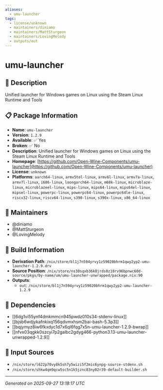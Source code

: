 ```yaml
---
aliases:
  - umu-launcher
tags:
  - license/unknown
  - maintainers/diniamo
  - maintainers/MattSturgeon
  - maintainers/LovingMelody
  - outputs/out
---
```


# umu-launcher

## 📝 Description

Unified launcher for Windows games on Linux using the Steam Linux Runtime and Tools

## 📋 Package Information

- **Name**: `umu-launcher`
- **Version**: `1.2.9`
- **Available**: ✅ Yes
- **Broken**: ✅ No
- **Description**: Unified launcher for Windows games on Linux using the Steam Linux Runtime and Tools
- **Homepage**: [https://github.com/Open-Wine-Components/umu-launcher](https://github.com/Open-Wine-Components/umu-launcher)
- **License**: `unknown`
- **Platforms**: `aarch64-linux`, `armv5tel-linux`, `armv6l-linux`, `armv7a-linux`, `armv7l-linux`, `i686-linux`, `loongarch64-linux`, `m68k-linux`, `microblaze-linux`, `microblazeel-linux`, `mips-linux`, `mips64-linux`, `mips64el-linux`, `mipsel-linux`, `powerpc-linux`, `powerpc64-linux`, `powerpc64le-linux`, `riscv32-linux`, `riscv64-linux`, `s390-linux`, `s390x-linux`, `x86_64-linux`
## 👥 Maintainers

- @diniamo
- @MattSturgeon
- @LovingMelody


## 🔧 Build Information

- **Derivation Path**: `/nix/store/bl1j7n594yrvy1z59020bhrm1qwy2yp2-umu-launcher-1.2.9.drv`
- **Source Position**: `/nix/store/ns30sqxb36k8jrds8z18rv96bpnwc60d-source/pkgs/by-name/um/umu-launcher-unwrapped/package.nix:90`
- **Outputs**:
  - `out`:  `/nix/store/bl1j7n594yrvy1z59020bhrm1qwy2yp2-umu-launcher-1.2.9`

## 🔗 Dependencies

- [[6dg1vi55ynf4dmkmmcn945pwdz010s34-stdenv-linux]]
- [[bjsb6wdjykafnkixq156qdvmxhsm2bai-bash-5.3p3]]
- [[bqjymyz8iw6fkxdyc1d7x6ql6fqg7x5n-umu-launcher-1.2.9-bwrap]]
- [[nfvx03qgkk0szcyi7p2galbc2gdyg466-python3.13-umu-launcher-unwrapped-1.2.9]]

## 📁 Input Sources

- `/nix/store/l622p70vy8k5sh7y5wizi5f2mic6ynpg-source-stdenv.sh`
- `/nix/store/shkw4qm9qcw5sc5n1k5jznc83ny02r39-default-builder.sh`

---
*Generated on 2025-09-27 13:18:17 UTC*
